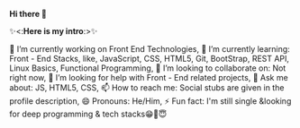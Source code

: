 **Hi there 👋**

✨<:**Here is my intro**:>✨

🔭 I’m currently working on Front End Technologies,
🌱 I’m currently learning: Front - End Stacks, like, JavaScript, CSS, HTML5, Git, BootStrap, REST API, Linux Basics, Functional Programming,
👯 I’m looking to collaborate on: Not right now,
🤔 I’m looking for help with Front - End related projects,
💬 Ask me about: JS, HTML5, CSS,
📫 How to reach me: Social stubs are given in the profile description,
😄 Pronouns: He/Him,
⚡ Fun fact: I'm still single &looking for deep programming & tech stacks😁🌝😇
